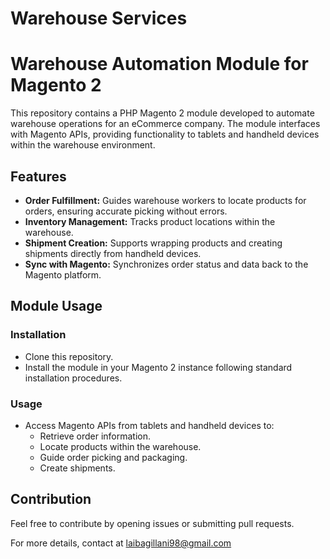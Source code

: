 # Warehouse Services

# Warehouse Automation Module for Magento 2

This repository contains a PHP Magento 2 module developed to automate warehouse operations for an eCommerce company. The module interfaces with Magento APIs, providing functionality to tablets and handheld devices within the warehouse environment.

## Features

- **Order Fulfillment:** Guides warehouse workers to locate products for orders, ensuring accurate picking without errors.
- **Inventory Management:** Tracks product locations within the warehouse.
- **Shipment Creation:** Supports wrapping products and creating shipments directly from handheld devices.
- **Sync with Magento:** Synchronizes order status and data back to the Magento platform.

## Module Usage

### Installation
- Clone this repository.
- Install the module in your Magento 2 instance following standard installation procedures.

### Usage
- Access Magento APIs from tablets and handheld devices to:
  - Retrieve order information.
  - Locate products within the warehouse.
  - Guide order picking and packaging.
  - Create shipments.

## Contribution
Feel free to contribute by opening issues or submitting pull requests.

For more details, contact at laibagillani98@gmail.com


